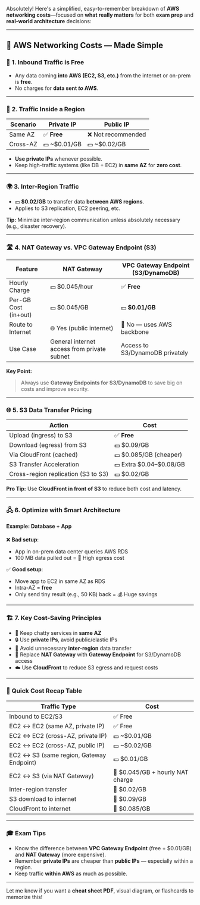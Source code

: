 Absolutely! Here's a simplified, easy-to-remember breakdown of **AWS networking costs**—focused on **what really matters** for both **exam prep** and **real-world architecture** decisions:

---

## 🧠 **AWS Networking Costs — Made Simple**

### 🚀 **1. Inbound Traffic is Free**

* Any data coming **into AWS (EC2, S3, etc.)** from the internet or on-prem is **free**.
* No charges for **data sent *to* AWS**.

---

### 🔁 **2. Traffic Inside a Region**

| **Scenario** | **Private IP** | **Public IP**     |
| ------------ | -------------- | ----------------- |
| Same AZ      | ✅ **Free**     | ❌ Not recommended |
| Cross-AZ     | 💵 \~\$0.01/GB | 💵 \~\$0.02/GB    |

* **Use private IPs** whenever possible.
* Keep high-traffic systems (like DB + EC2) in **same AZ** for **zero cost**.

---

### 🌍 **3. Inter-Region Traffic**

* 💵 **\$0.02/GB** to transfer data **between AWS regions**.
* Applies to S3 replication, EC2 peering, etc.

**Tip:** Minimize inter-region communication unless absolutely necessary (e.g., disaster recovery).

---

### 🛣️ **4. NAT Gateway vs. VPC Gateway Endpoint (S3)**

| Feature              | **NAT Gateway**                             | **VPC Gateway Endpoint (S3/DynamoDB)** |
| -------------------- | ------------------------------------------- | -------------------------------------- |
| Hourly Charge        | 💵 \$0.045/hour                             | ✅ **Free**                             |
| Per-GB Cost (in+out) | 💵 \$0.045/GB                               | 💵 **\$0.01/GB**                       |
| Route to Internet    | 🌐 Yes (public internet)                    | 🚫 No — uses AWS backbone              |
| Use Case             | General internet access from private subnet | Access to S3/DynamoDB privately        |

**Key Point:**

> Always use **Gateway Endpoints for S3/DynamoDB** to save big on costs and improve security.

---

### 🌐 **5. S3 Data Transfer Pricing**

| **Action**                          | **Cost**                  |
| ----------------------------------- | ------------------------- |
| Upload (ingress) to S3              | ✅ **Free**                |
| Download (egress) from S3           | 💵 \$0.09/GB              |
| Via CloudFront (cached)             | 💵 \$0.085/GB (cheaper)   |
| S3 Transfer Acceleration            | 💵 Extra \$0.04–\$0.08/GB |
| Cross-region replication (S3 to S3) | 💵 \$0.02/GB              |

**Pro Tip:** Use **CloudFront in front of S3** to reduce both cost and latency.

---

### 🖧 **6. Optimize with Smart Architecture**

#### Example: Database + App

❌ **Bad setup**:

* App in on-prem data center queries AWS RDS
* 100 MB data pulled out = 💸 High egress cost

✅ **Good setup**:

* Move app to EC2 in same AZ as RDS
* Intra-AZ = **free**
* Only send tiny result (e.g., 50 KB) back = 💰 Huge savings

---

### 🏗️ **7. Key Cost-Saving Principles**

* 📍 Keep chatty services in **same AZ**
* 🔒 Use **private IPs**, avoid public/elastic IPs
* 🚫 Avoid unnecessary **inter-region** data transfer
* 🌉 Replace **NAT Gateway** with **Gateway Endpoint** for S3/DynamoDB access
* ☁️ Use **CloudFront** to reduce S3 egress and request costs

---

### 🧾 **Quick Cost Recap Table**

| **Traffic Type**                         | **Cost**                          |
| ---------------------------------------- | --------------------------------- |
| Inbound to EC2/S3                        | ✅ Free                            |
| EC2 ↔ EC2 (same AZ, private IP)          | ✅ Free                            |
| EC2 ↔ EC2 (cross-AZ, private IP)         | 💵 \~\$0.01/GB                    |
| EC2 ↔ EC2 (cross-AZ, public IP)          | 💵 \~\$0.02/GB                    |
| EC2 ↔ S3 (same region, Gateway Endpoint) | 💵 \$0.01/GB                      |
| EC2 ↔ S3 (via NAT Gateway)               | 💸 \$0.045/GB + hourly NAT charge |
| Inter-region transfer                    | 💸 \$0.02/GB                      |
| S3 download to internet                  | 💸 \$0.09/GB                      |
| CloudFront to internet                   | 💸 \$0.085/GB                     |

---

### 🎓 **Exam Tips**

* Know the difference between **VPC Gateway Endpoint** (free + \$0.01/GB) and **NAT Gateway** (more expensive).
* Remember **private IPs** are cheaper than **public IPs** — especially within a region.
* Keep traffic **within AWS** as much as possible.

---

Let me know if you want a **cheat sheet PDF**, visual diagram, or flashcards to memorize this!
